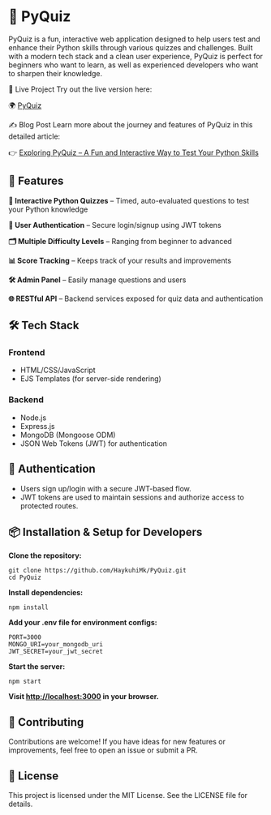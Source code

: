 # 🧠 PyQuiz
PyQuiz is a fun, interactive web application designed to help users test and enhance their Python skills through various quizzes and challenges. Built with a modern tech stack and a clean user experience, PyQuiz is perfect for beginners who want to learn, as well as experienced developers who want to sharpen their knowledge.

📡 Live Project
Try out the live version here:

🌍 [PyQuiz](https://pyquiz.picsartacademy.am/)

✍️ Blog Post
Learn more about the journey and features of PyQuiz in this detailed article:

👉 [Exploring PyQuiz – A Fun and Interactive Way to Test Your Python Skills](https://medium.com/@haykuhimkrtchyan09/exploring-pyquiz-a-fun-and-interactive-way-to-test-your-python-skills-c62cecd2f37c)


## 🚀 Features

**🧪 Interactive Python Quizzes** – Timed, auto-evaluated questions to test your Python knowledge

**👥 User Authentication** – Secure login/signup using JWT tokens

**🗂 Multiple Difficulty Levels** – Ranging from beginner to advanced

**📊 Score Tracking** – Keeps track of your results and improvements

**🛠 Admin Panel** – Easily manage questions and users

**🌐 RESTful API** – Backend services exposed for quiz data and authentication


## 🛠 Tech Stack
### Frontend

* HTML/CSS/JavaScript
* EJS Templates (for server-side rendering)

### Backend

* Node.js
* Express.js
* MongoDB (Mongoose ODM)
* JSON Web Tokens (JWT) for authentication

## 🔐 Authentication
* Users sign up/login with a secure JWT-based flow.
* JWT tokens are used to maintain sessions and authorize access to protected routes.

## 📦 Installation & Setup for Developers
**Clone the repository:**
```
git clone https://github.com/HaykuhiMk/PyQuiz.git
cd PyQuiz
```

**Install dependencies:**

`npm install`

**Add your .env file for environment configs:**
```
PORT=3000
MONGO_URI=your_mongodb_uri
JWT_SECRET=your_jwt_secret
```

**Start the server:**

`npm start`

**Visit [http://localhost:3000](http://localhost:3000) in your browser.**

## 🙌 Contributing
Contributions are welcome! If you have ideas for new features or improvements, feel free to open an issue or submit a PR.

## 📃 License
This project is licensed under the MIT License. See the LICENSE file for details.





